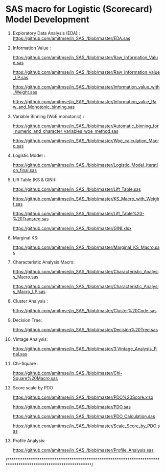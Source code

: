 # SAS macro for Logistic (Scorecard) Model Development

1. Exploratory Data Analysis (EDA) : 
      https://github.com/amitmse/in_SAS_/blob/master/EDA.sas

2. Information Value :    

      https://github.com/amitmse/in_SAS_/blob/master/Raw_Information_Value.sas

      https://github.com/amitmse/in_SAS_/blob/master/Raw_information_value_LP.sas

      https://github.com/amitmse/in_SAS_/blob/master/Information_value_with_Weight.sas

      https://github.com/amitmse/in_SAS_/blob/master/Information_value_Raw_and_Monotonic_binning.sas

3. Variable Binning (WoE monotonic) :

      https://github.com/amitmse/in_SAS_/blob/master/Automatic_binning_for_numeric_and_character_variables_woe_method.sas

      https://github.com/amitmse/in_SAS_/blob/master/Woe_calculation_Macro.sas


4. Logistic Model :

      https://github.com/amitmse/in_SAS_/blob/master/Logistic_Model_Iteration_final.sas

5. Lift Table (KS & GINI):

      https://github.com/amitmse/in_SAS_/blob/master/Lift_Table.sas

      https://github.com/amitmse/in_SAS_/blob/master/KS_Macro_with_Weight.sas

      https://github.com/amitmse/in_SAS_/blob/master/Lift_Table%20-%20Transreg.sas

      https://github.com/amitmse/in_SAS_/blob/master/GINI.xlsx

6. Marginal KS:

      https://github.com/amitmse/in_SAS_/blob/master/Marginal_KS_Macro.sas

7. Characteristic Analysis Macro:

      https://github.com/amitmse/in_SAS_/blob/master/Characteristic_Analysis_Macro.sas

      https://github.com/amitmse/in_SAS_/blob/master/Characteristic_Analysis_Macro_LP.sas

8. Cluster Analysis : 

      https://github.com/amitmse/in_SAS_/blob/master/Cluster%20Code.sas

9. Decision Tree:

      https://github.com/amitmse/in_SAS_/blob/master/Decision%20Tree.sas

10. Vintage Analysis:

      https://github.com/amitmse/in_SAS_/blob/master/3.Vintage_Analysis_Final.sas

11. Chi-Square :

      https://github.com/amitmse/in_SAS_/blob/master/Chi-Square%20Macro.sas

12. Score scale by PDO

      https://github.com/amitmse/in_SAS_/blob/master/PDO%20Score.xlsx

      https://github.com/amitmse/in_SAS_/blob/master/PDO.sas

      https://github.com/amitmse/in_SAS_/blob/master/PDO_Calculation.sas

      https://github.com/amitmse/in_SAS_/blob/master/Scale_Score_by_PDO.sas

13. Profile Analysis:

      https://github.com/amitmse/in_SAS_/blob/master/Profile_Analysis.sas


/***************************************************************************************************************/
